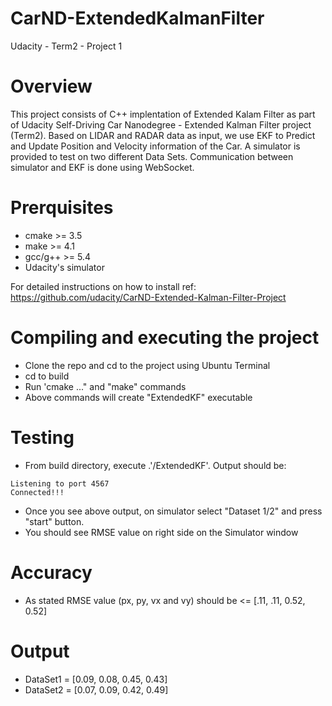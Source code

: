 # CarND-ExtendedKalmanFilter
Udacity - Term2 - Project 1

# Overview

This project consists of C++ implentation of Extended Kalam Filter as part of Udacity Self-Driving Car Nanodegree - Extended Kalman Filter project (Term2). Based on LIDAR and RADAR data as input, we use EKF to Predict and Update Position and Velocity information of the Car. A simulator is provided to test on two different Data Sets. Communication between simulator and EKF is done using WebSocket.

# Prerquisites

- cmake >= 3.5
- make >= 4.1
- gcc/g++ >= 5.4
- Udacity's simulator

For detailed instructions on how to install ref: https://github.com/udacity/CarND-Extended-Kalman-Filter-Project

# Compiling and executing the project

- Clone the repo and cd to the project using Ubuntu Terminal
- cd to build 
- Run 'cmake ..." and "make" commands
- Above commands will create "ExtendedKF" executable

# Testing
- From build directory, execute .'/ExtendedKF'. Output should be:

```
Listening to port 4567
Connected!!!
```

- Once you see above output, on simulator select "Dataset 1/2" and press "start" button.
- You should see RMSE value on right side on the Simulator window

# Accuracy
- As stated RMSE value (px, py, vx and vy) should be <= [.11, .11, 0.52, 0.52]

# Output

- DataSet1 = [0.09, 0.08, 0.45, 0.43]
- DataSet2 = [0.07, 0.09, 0.42, 0.49]
